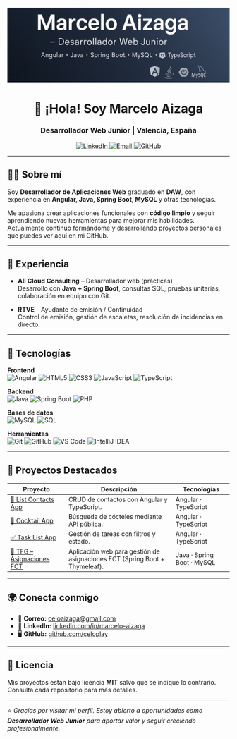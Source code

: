 <!-- Banner -->
![Banner](banner.png)

<h1 align="center">👋 ¡Hola! Soy Marcelo Aizaga</h1>
<h3 align="center">Desarrollador Web Junior | Valencia, España</h3>

<p align="center">
  <a href="https://www.linkedin.com/in/marcelo-aizaga">
    <img src="https://img.shields.io/badge/LinkedIn-Perfil-blue?style=for-the-badge&logo=linkedin" alt="LinkedIn" />
  </a>
  <a href="mailto:celoaizaga@gmail.com">
    <img src="https://img.shields.io/badge/Email-celoaizaga%40gmail.com-red?style=for-the-badge&logo=gmail" alt="Email" />
  </a>
  <a href="https://github.com/celoplay">
    <img src="https://img.shields.io/badge/GitHub-celoplay-black?style=for-the-badge&logo=github" alt="GitHub" />
  </a>
</p>

---

## 🧑‍💻 Sobre mí
Soy **Desarrollador de Aplicaciones Web** graduado en **DAW**, con experiencia en **Angular, Java, Spring Boot, MySQL** y otras tecnologías.  

Me apasiona crear aplicaciones funcionales con **código limpio** y seguir aprendiendo nuevas herramientas para mejorar mis habilidades.  
Actualmente continúo formándome y desarrollando proyectos personales que puedes ver aquí en mi GitHub.

---

## 💼 Experiencia
- **All Cloud Consulting** – Desarrollador web (prácticas)  
  Desarrollo con **Java + Spring Boot**, consultas SQL, pruebas unitarias, colaboración en equipo con Git.

- **RTVE** – Ayudante de emisión / Continuidad  
  Control de emisión, gestión de escaletas, resolución de incidencias en directo.

---

## 🚀 Tecnologías

**Frontend**  
![Angular](https://img.shields.io/badge/Angular-DD0031?style=flat-square&logo=angular&logoColor=white)
![HTML5](https://img.shields.io/badge/HTML5-E34F26?style=flat-square&logo=html5&logoColor=white)
![CSS3](https://img.shields.io/badge/CSS3-1572B6?style=flat-square&logo=css3&logoColor=white)
![JavaScript](https://img.shields.io/badge/JavaScript-F7DF1E?style=flat-square&logo=javascript&logoColor=black)
![TypeScript](https://img.shields.io/badge/TypeScript-3178C6?style=flat-square&logo=typescript&logoColor=white)

**Backend**  
![Java](https://img.shields.io/badge/Java-ED8B00?style=flat-square&logo=java&logoColor=white)
![Spring Boot](https://img.shields.io/badge/Spring%20Boot-6DB33F?style=flat-square&logo=springboot&logoColor=white)
![PHP](https://img.shields.io/badge/PHP-777BB4?style=flat-square&logo=php&logoColor=white)

**Bases de datos**  
![MySQL](https://img.shields.io/badge/MySQL-005C84?style=flat-square&logo=mysql&logoColor=white)
![SQL](https://img.shields.io/badge/SQL-4479A1?style=flat-square&logo=database&logoColor=white)

**Herramientas**  
![Git](https://img.shields.io/badge/Git-F05032?style=flat-square&logo=git&logoColor=white)
![GitHub](https://img.shields.io/badge/GitHub-181717?style=flat-square&logo=github&logoColor=white)
![VS Code](https://img.shields.io/badge/VS%20Code-0078D4?style=flat-square&logo=visualstudiocode&logoColor=white)
![IntelliJ IDEA](https://img.shields.io/badge/IntelliJ%20IDEA-000000?style=flat-square&logo=intellijidea&logoColor=white)

---

## 📂 Proyectos Destacados
| Proyecto | Descripción | Tecnologías |
|----------|-------------|-------------|
| [📇 List Contacts App](https://github.com/celoplay/list-contacts-app) | CRUD de contactos con Angular y TypeScript. | Angular · TypeScript |
| [🍹 Cocktail App](https://github.com/celoplay/cocktail-app) | Búsqueda de cócteles mediante API pública. | Angular · TypeScript |
| [✅ Task List App](https://github.com/celoplay/task-list-app) | Gestión de tareas con filtros y estado. | Angular · TypeScript |
| [📂 TFG – Asignaciones FCT](https://github.com/celoplay/TFG) | Aplicación web para gestión de asignaciones FCT (Spring Boot + Thymeleaf). | Java · Spring Boot · MySQL |

---

## 🌍 Conecta conmigo
- 📧 **Correo:** [celoaizaga@gmail.com](mailto:celoaizaga@gmail.com)  
- 💼 **LinkedIn:** [linkedin.com/in/marcelo-aizaga](https://www.linkedin.com/in/marcelo-aizaga)  
- 🖥️ **GitHub:** [github.com/celoplay](https://github.com/celoplay)  

---
## 📜 Licencia
Mis proyectos están bajo licencia **MIT** salvo que se indique lo contrario.  
Consulta cada repositorio para más detalles.

---

⭐ *Gracias por visitar mi perfil. Estoy abierto a oportunidades como **Desarrollador Web Junior** para aportar valor y seguir creciendo profesionalmente.*
